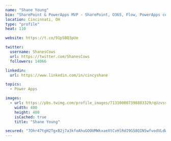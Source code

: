 ```yaml
---
name: "Shane Young"
bio: "SharePoint & PowerApps MVP - SharePoint, O365, Flow, PowerApps consulting? @PowerApps911 | Pure Snark? You found it."
location: Cincinnati, OH
type: "profile"
heat: 110

website: https://t.co/91p5BQ3pUe

twitter:
  username: ShanesCows
  url: https://twitter.com/ShanesCows
  followers: 14066

linkedin:
  url: https://www.linkedin.com/in/cincyshane

topics:
  - Power Apps

images:
  - url: https://pbs.twimg.com/profile_images/713100007398883329/qUzvsvQ3_400x400.jpg
    width: 400
    height: 400
    isCached: true
    title: "Shane Young"

secured: "7Ohr47tgH2TgxB2j7a3kfoAhuGOOUMWkxaeXtCvHlRdI9G58QIN5wfvodVLdWOVMlbpmJ4QYsDTioC5lAzMoNXtSbKyYuGhR89kejh0pNwU1zZnsWev9UmjiC6cQdzYMKZyKH38gHNdjEZBIE8M3YaMExZq+K4xv0tkdj1HjoZRx3SPalGlcSYrLsbjyUxNEGMuLbuQrdloYH3huCJSa1PsgENj1+MjYJPl90ypTnv6QNkxO5+szjpmUqVfJovCMmHt7Q9xV629iIBXJe1Rd+i+1dIhZuMQ9I5hZQP11JbqOu8JdiE3VBjhmo8R4fG1+z39nky61M5sMZ6B936ngBYVfXjAzmBPcBUCpKH/y6KkOP5EdFTa6AVCJehJSXI9mu2KLR0xOeeSHF5EMDXsI1veD1XgD7xoQivh6bUUISdY=;bfHtn2b6z1X0TpFC4CaBTQ=="
---
```


